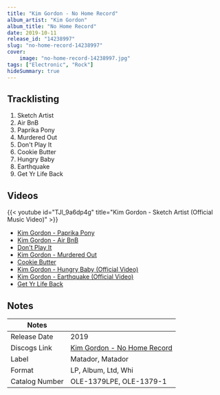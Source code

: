 ```yaml
---
title: "Kim Gordon - No Home Record"
album_artist: "Kim Gordon"
album_title: "No Home Record"
date: 2019-10-11
release_id: "14238997"
slug: "no-home-record-14238997"
cover:
    image: "no-home-record-14238997.jpg"
tags: ["Electronic", "Rock"]
hideSummary: true
---
```


## Tracklisting
1. Sketch Artist
2. Air BnB
3. Paprika Pony
4. Murdered Out
5. Don't Play It
6. Cookie Butter
7. Hungry Baby
8. Earthquake
9. Get Yr Life Back

## Videos
{{< youtube id="TJl_9a6dp4g" title="Kim Gordon - Sketch Artist (Official Music Video)" >}}
- [Kim Gordon - Paprika Pony](https://www.youtube.com/watch?v=H8bGYENQjGM)
- [Kim Gordon - Air BnB](https://www.youtube.com/watch?v=_Jhhzy7vr8A)
- [Don't Play It](https://www.youtube.com/watch?v=Hitjbwqz4iY)
- [Kim Gordon - Murdered Out](https://www.youtube.com/watch?v=NvgRg_mUhtQ)
- [Cookie Butter](https://www.youtube.com/watch?v=YvwgSnIyJdE)
- [Kim Gordon - Hungry Baby (Official Video)](https://www.youtube.com/watch?v=paKCImP-IOk)
- [Kim Gordon - Earthquake (Official Video)](https://www.youtube.com/watch?v=_eT9O62dEBU)
- [Get Yr Life Back](https://www.youtube.com/watch?v=i9o3bdEXl1U)

## Notes

| Notes          |             |
| ---------------| ----------- |
| Release Date   | 2019 |
| Discogs Link   | [Kim Gordon - No Home Record](https://www.discogs.com/release/14238997) |
| Label          | Matador, Matador |
| Format         | LP, Album, Ltd, Whi |
| Catalog Number | OLE-1379LPE, OLE-1379-1 |

